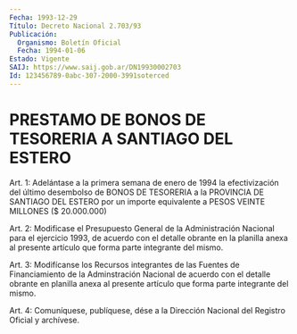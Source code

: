 ```yaml
---
Fecha: 1993-12-29
Título: Decreto Nacional 2.703/93
Publicación:
  Organismo: Boletín Oficial
  Fecha: 1994-01-06
Estado: Vigente
SAIJ: https://www.saij.gob.ar/DN19930002703
Id: 123456789-0abc-307-2000-3991soterced
---
```

# PRESTAMO DE BONOS DE TESORERIA A SANTIAGO DEL ESTERO

<a id="1"></a>
Art.  1:  Adelántase  a  la primera semana de enero de 1994 la efectivización del último desembolso  de  BONOS  DE  TESORERIA a la PROVINCIA  DE  SANTIAGO  DEL  ESTERO  por un importe equivalente  a PESOS VEINTE MILLONES ($ 20.000.000)

<a id="2"></a>
Art. 2: Modificase el Presupuesto General de la Administración Nacional  para el ejercicio 1993, de acuerdo con el detalle obrante en  la  planilla   anexa  al  presente  artículo  que  forma  parte integrante del mismo.

<a id="3"></a>
Art. 3: Modifícanse los Recursos integrantes de las Fuentes de Financiamiento  de  la  Adminstración  Nacional  de  acuerdo con el detalle  obrante en planilla anexa al presente artículo  que  forma parte integrante del mismo.

<a id="4"></a>
Art.  4: Comuníquese, publíquese, dése a la Dirección Nacional del Registro Oficial y archívese.